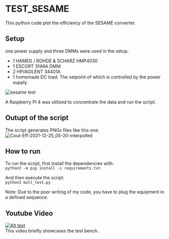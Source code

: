 # TEST_SESAME
This python code plot the efficiency of the SESAME converter.

## Setup
one power supply and three DMMs were used in the setup.

 - 1 HAMEG / ROHDE & SCHARZ HMP4030
 - 1 ESCORT 3146A DMM
 - 2 HP/AGILENT 34401A
 - 1 homemade DC load. The setpoint of which is controlled by the power supply.
 
![sesame test](https://user-images.githubusercontent.com/1360703/191019980-da6eb1cb-6837-425a-bdff-fdbdba81e3f3.png)

A Raspberry PI 4 was utilized to concentrate the data and run the script.

## Outupt of the script
The script generates PNGs files like this one: \
![Cout-Eff-2021-12-25_05-20-interpolled](https://user-images.githubusercontent.com/1360703/191021179-31c387e9-8165-4717-8735-22893d57a047.png)

## How to run
To run the script, first install the dependencies with: \
```python3 -m pip install -i requirements.txt```

And then execute the script: \
```python3 mult_test.py```

Note: Due to the poor writing of my code, you have to plug the equipment in a defined sequence.

## Youtube Video 
[![Alt text](https://img.youtube.com/vi/wNqoPtnReCA/0.jpg)](https://www.youtube.com/watch?v=wNqoPtnReCA) \
This video briefly showcases the test bench.

